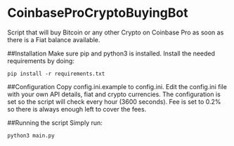 # CoinbaseProCryptoBuyingBot
Script that will buy Bitcoin or any other Crypto on Coinbase Pro as soon as there is a Fiat balance available.

##Installation
Make sure pip and python3 is installed.
Install the needed requirements by doing:
```
pip install -r requirements.txt
```

##Configuration
Copy config.ini.example to config.ini.
Edit the config.ini file with your own API details, fiat and crypto currencies.
The configuration is set so the script will check every hour (3600 seconds).
Fee is set to 0.2% so there is always enough left to cover the fees.

##Running the script
Simply run:
```
python3 main.py
```

